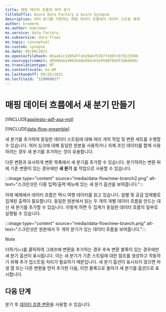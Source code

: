 ```yaml
---
title: 매핑 데이터 흐름의 여러 분기
titleSuffix: Azure Data Factory & Azure Synapse
description: 여러 분기를 사용하는 매핑 데이터 흐름에서 데이터 스트림 복제
author: kromerm
ms.author: makromer
ms.service: data-factory
ms.subservice: data-flows
ms.topic: conceptual
ms.custom: synapse
ms.date: 09/09/2021
ms.openlocfilehash: 05aa62c32054f7a5e9ab75367f3d07c6f9223506
ms.sourcegitcommit: 48500a6a9002b48ed94c65e9598f049f3d6db60c
ms.translationtype: MT
ms.contentlocale: ko-KR
ms.lasthandoff: 09/26/2021
ms.locfileid: "129060027"
---
```

# <a name="creating-a-new-branch-in-mapping-data-flow"></a>매핑 데이터 흐름에서 새 분기 만들기

[!INCLUDE[appliesto-adf-asa-md](includes/appliesto-adf-asa-md.md)]

[!INCLUDE[data-flow-preamble](includes/data-flow-preamble.md)]

새 분기를 추가하여 동일한 데이터 스트림에 대해 여러 개의 작업 및 변환 세트를 수행할 수 있습니다. 여러 싱크에 대해 동일한 원본을 사용하거나 자체 조인 데이터를 함께 사용하려는 경우 새 분기를 추가하는 것이 유용합니다.

다른 변환과 유사하게 변환 목록에서 새 분기를 추가할 수 있습니다. 분기하려는 변환 뒤에 기존 변환이 있는 경우에만 **새 분기** 를 작업으로 사용할 수 있습니다.

:::image type="content" source="media/data-flow/new-branch2.png" alt-text="스크린샷은 다중 입력/출력 메뉴에 있는 새 분기 옵션을 보여줍니다.":::

아래 예제에서 데이터 흐름은 택시 여행 데이터를 읽고 있습니다. 일별 및 공급 업체별로 집계된 출력이 필요합니다. 동일한 원본에서 읽는 두 개의 개별 데이터 흐름을 만드는 대신 새 분기를 추가할 수 있습니다. 이렇게 하면 두 집계가 동일한 데이터 흐름의 일부로 실행될 수 있습니다. 

:::image type="content" source="media/data-flow/new-branch.png" alt-text="스크린샷은 원본에서 두 개의 분기가 있는 데이터 흐름을 보여줍니다.":::

> [!NOTE]
> 더하기(+)를 클릭하여 그래프에 변환을 추가하는 경우 후속 변환 블록이 있는 경우에만 새 분기 옵션이 표시됩니다. 이는 새 분기가 기존 스트림에 대한 참조를 생성하고 작동하기 위해 추가 업스트림 처리가 필요하기 때문입니다. 새 분기 옵션이 표시되지 않으면 파생 열 또는 다른 변환을 먼저 추가한 다음, 이전 블록으로 돌아가 새 분기를 옵션으로 표시합니다.

## <a name="next-steps"></a>다음 단계

분기 후 [데이터 흐름 변환](data-flow-transformation-overview.md)을 사용할 수 있습니다.
